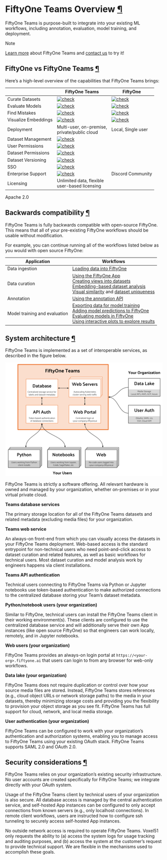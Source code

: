 # FiftyOne Teams Overview [¶](\#fiftyone-teams-overview "Permalink to this headline")

FiftyOne Teams is purpose-built to integrate into your existing ML workflows,
including annotation, evaluation, model training, and deployment.

Note

[Learn more](https://voxel51.com/fiftyone-teams) about FiftyOne Teams and
[contact us](https://voxel51.com/get-fiftyone-teams) to try it!

## FiftyOne vs FiftyOne Teams [¶](\#fiftyone-vs-fiftyone-teams "Permalink to this headline")

Here’s a high-level overview of the capabilities that FiftyOne Teams brings:

|  | FiftyOne Teams | FiftyOne |
| --- | --- | --- |
| Curate Datasets | [![check](https://voxel51.com/images/icons/checkmark.svg)](https://voxel51.com/images/icons/checkmark.svg) | [![check](https://voxel51.com/images/icons/checkmark.svg)](https://voxel51.com/images/icons/checkmark.svg) |
| Evaluate Models | [![check](https://voxel51.com/images/icons/checkmark.svg)](https://voxel51.com/images/icons/checkmark.svg) | [![check](https://voxel51.com/images/icons/checkmark.svg)](https://voxel51.com/images/icons/checkmark.svg) |
| Find Mistakes | [![check](https://voxel51.com/images/icons/checkmark.svg)](https://voxel51.com/images/icons/checkmark.svg) | [![check](https://voxel51.com/images/icons/checkmark.svg)](https://voxel51.com/images/icons/checkmark.svg) |
| Visualize Embeddings | [![check](https://voxel51.com/images/icons/checkmark.svg)](https://voxel51.com/images/icons/checkmark.svg) | [![check](https://voxel51.com/images/icons/checkmark.svg)](https://voxel51.com/images/icons/checkmark.svg) |
| Deployment | Multi-user, on-premise,<br>private/public cloud | Local, Single user |
| Dataset Management | [![check](https://voxel51.com/images/icons/checkmark.svg)](https://voxel51.com/images/icons/checkmark.svg) |  |
| User Permissions | [![check](https://voxel51.com/images/icons/checkmark.svg)](https://voxel51.com/images/icons/checkmark.svg) |  |
| Dataset Permissions | [![check](https://voxel51.com/images/icons/checkmark.svg)](https://voxel51.com/images/icons/checkmark.svg) |  |
| Dataset Versioning | [![check](https://voxel51.com/images/icons/checkmark.svg)](https://voxel51.com/images/icons/checkmark.svg) |  |
| SSO | [![check](https://voxel51.com/images/icons/checkmark.svg)](https://voxel51.com/images/icons/checkmark.svg) |  |
| Enterprise Support | [![check](https://voxel51.com/images/icons/checkmark.svg)](https://voxel51.com/images/icons/checkmark.svg) | Discord Community |
| Licensing | Unlimited data, flexible<br>user-based licensing |

Apache 2.0

## Backwards compatibility [¶](\#backwards-compatibility "Permalink to this headline")

FiftyOne Teams is fully backwards compatible with open-source FiftyOne. This
means that all of your pre-existing FiftyOne workflows should be usable without
modification.

For example, you can continue running all of the workflows listed below as you
would with open source FiftyOne:

| Application | Workflows                                                                                                                                                                                                                                                                                                                                                                                                                                  |
| --- |--------------------------------------------------------------------------------------------------------------------------------------------------------------------------------------------------------------------------------------------------------------------------------------------------------------------------------------------------------------------------------------------------------------------------------------------|
| Data ingestion | [Loading data into FiftyOne](../fiftyone_concepts/dataset_creation/index.md#loading-datasets)                                                                                                                                                                                                                                                                                                                                              |
| Data curation | [Using the FiftyOne App](../fiftyone_concepts/app.md#fiftyone-app)<br>[Creating views into datasets](../fiftyone_concepts/using_views.md#using-views)<br>[Embedding-based dataset analysis](https://voxel51.com/docs/fiftyone/tutorials/image_embeddings.html)<br>[Visual similarity](../brain.md#brain-similarity) and [dataset uniqueness](../fiftyone_concepts/brain.md#brain-image-uniqueness)                                       |
| Annotation | [Using the annotation API](../fiftyone_concepts/annotation.md#fiftyone-annotation)                                                                                                                                                                                                                                                                                                                                                         |
| Model training and evaluation | [Exporting data for model training](../fiftyone_concepts/export_datasets.md#exporting-datasets)<br>[Adding model predictions to FiftyOne](https://voxel51.com/docs/fiftyone/tutorials/evaluate_detections.html#Add-predictions-to-dataset)<br>[Evaluating models in FiftyOne](../fiftyone_concepts/evaluation.md#evaluating-models)<br>[Using interactive plots to explore results](../fiftyone_concepts/plots.md#interactive-plots) |

## System architecture [¶](\#system-architecture "Permalink to this headline")

FiftyOne Teams is implemented as a set of interoperable services, as described
in the figure below.

![teams-architecture](../_images/teams_architecture.png)

FiftyOne Teams is strictly a software offering. All relevant hardware is owned
and managed by your organization, whether on-premises or in your virtual
private cloud.

**Teams database services**

The primary storage location for all of the FiftyOne Teams datasets and related
metadata (excluding media files) for your organization.

**Teams web service**

An always-on front-end from which you can visually access the datasets in your
FiftyOne Teams deployment. Web-based access is the standard entrypoint for
non-technical users who need point-and-click access to dataset curation and
related features, as well as basic workflows for technical users. Most dataset
curation and model analysis work by engineers happens via client installations.

**Teams API authentication**

Technical users connecting to FiftyOne Teams via Python or Jupyter notebooks
use token-based authentication to make authorized connections to the
centralized database storing your Team’s dataset metadata.

**Python/notebook users (your organization)**

Similar to FiftyOne, technical users can install the FiftyOne Teams client in
their working environment(s). These clients are configured to use the
centralized database service and will additionally serve their own App
instances (like open source FiftyOne) so that engineers can work locally,
remotely, and in Jupyter notebooks.

**Web users (your organization)**

FiftyOne Teams provides an always-on login portal at
`https://<your-org>.fiftyone.ai` that users can login to from any browser for
web-only workflows.

**Data lake (your organization)**

FiftyOne Teams does not require duplication or control over how your source
media files are stored. Instead, FiftyOne Teams stores references (e.g., cloud
object URLs or network storage paths) to the media in your datasets, thereby
minimizing storage costs and providing you the flexibility to provision your
object storage as you see fit. FiftyOne Teams has full support for cloud,
network, and local media storage.

**User authentication (your organization)**

FiftyOne Teams can be configured to work with your organization’s
authentication and authorization systems, enabling you to manage access to
FiftyOne Teams using your existing OAuth stack. FiftyOne Teams supports SAML
2.0 and OAuth 2.0.

## Security considerations [¶](\#security-considerations "Permalink to this headline")

FiftyOne Teams relies on your organization’s existing security infrastructure.
No user accounts are created specifically for FiftyOne Teams; we integrate
directly with your OAuth system.

Usage of the FiftyOne Teams client by technical users of your organization is
also secure. All database access is managed by the central authentication
service, and self-hosted App instances can be configured to only accept
connections from known servers (e.g., only localhost connections). In remote
client workflows, users are instructed how to configure ssh tunneling to
securely access self-hosted App instances.

No outside network access is required to operate FiftyOne Teams. Voxel51 only
requests the ability to (a) access the system logs for usage tracking and
auditing purposes, and (b) access the system at the customer’s request to
provide technical support. We are flexible in the mechanisms used to accomplish
these goals.

